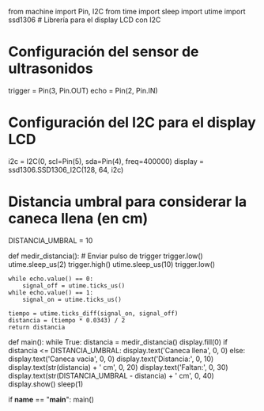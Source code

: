 from machine import Pin, I2C
from time import sleep
import utime
import ssd1306  # Librería para el display LCD con I2C

# Configuración del sensor de ultrasonidos
trigger = Pin(3, Pin.OUT)
echo = Pin(2, Pin.IN)

# Configuración del I2C para el display LCD
i2c = I2C(0, scl=Pin(5), sda=Pin(4), freq=400000)
display = ssd1306.SSD1306_I2C(128, 64, i2c)

# Distancia umbral para considerar la caneca llena (en cm)
DISTANCIA_UMBRAL = 10

def medir_distancia():
    # Enviar pulso de trigger
    trigger.low()
    utime.sleep_us(2)
    trigger.high()
    utime.sleep_us(10)
    trigger.low()

    while echo.value() == 0:
        signal_off = utime.ticks_us()
    while echo.value() == 1:
        signal_on = utime.ticks_us()

    tiempo = utime.ticks_diff(signal_on, signal_off)
    distancia = (tiempo * 0.0343) / 2
    return distancia

def main():
    while True:
        distancia = medir_distancia()
        display.fill(0)
        if distancia <= DISTANCIA_UMBRAL:
            display.text('Caneca llena', 0, 0)
        else:
            display.text('Caneca vacia', 0, 0)
        display.text('Distancia:', 0, 10)
        display.text(str(distancia) + ' cm', 0, 20)
        display.text('Faltan:', 0, 30)
        display.text(str(DISTANCIA_UMBRAL - distancia) + ' cm', 0, 40)
        display.show()
        sleep(1)

if __name__ == "__main__":
    main()

